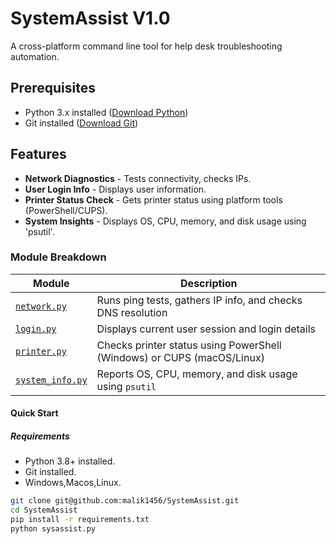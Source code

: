 # SystemAssist V1.0
A cross-platform command line tool for help desk troubleshooting automation.

## Prerequisites
- Python 3.x installed ([Download Python](https://www.python.org/downloads/))
- Git installed ([Download Git](https://git-scm.com/downloads))

## Features
- **Network Diagnostics** - Tests connectivity, checks IPs.
- **User Login Info** - Displays user information.
- **Printer Status Check** - Gets printer status using platform tools (PowerShell/CUPS).
- **System Insights** - Displays OS, CPU, memory, and disk usage using 'psutil'.

### Module Breakdown
| Module             | Description                                               |
|--------------------|-----------------------------------------------------------|
| [`network.py`](modules/network.py)     | Runs ping tests, gathers IP info, and checks DNS resolution |
| [`login.py`](modules/login.py)         | Displays current user session and login details          |
| [`printer.py`](modules/printer.py)     | Checks printer status using PowerShell (Windows) or CUPS (macOS/Linux) |
| [`system_info.py`](modules/system_info.py) | Reports OS, CPU, memory, and disk usage using `psutil`      |

#### Quick Start

##### Requirements
- Python 3.8+ installed.
- Git installed.
- Windows,Macos,Linux.

```bash
git clone git@github.com:malik1456/SystemAssist.git
cd SystemAssist
pip install -r requirements.txt
python sysassist.py
```
